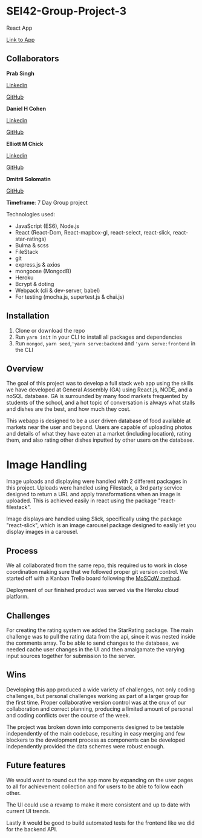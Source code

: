 # **SEI42-Group-Project-3**

React App

[Link to App](.....)

## Collaborators

**Prab Singh**

[Linkedin](https://linkedin.com/in/prabhdeeps)

[GitHub](https://github.com/Lifearoundhere)

**Daniel H Cohen**

[Linkedin](http://www.linkedin.com/in/daniel-hof-cohen-143aa1185)

[GitHub](https://github.com/Mathsteacher7)

**Elliott M Chick**

[Linkedin](https://www.linkedin.com/in/elliott-chick-790b63a2/)

[GitHub](https://github.com/herrchick)

**Dmitrii Solomatin**

[GitHub](https://github.com/DmitriiUK)

**Timeframe**: 7 Day Group project

Technologies used:

- JavaScript (ES6), Node.js
- React (React-Dom, React-mapbox-gl, react-select, react-slick, react-star-ratings)
- Bulma & scss
- FileStack
- git
- express.js & axios
- mongoose (MongodB)
- Heroku
- Bcrypt & doting
- Webpack (cli & dev-server, babel)
- For testing (mocha.js, supertest.js & chai.js)

## **Installation**

1. Clone or download the repo
2. Run ```yarn init``` in your CLI to install all packages and dependencies
3. Run ```mongod```, ```yarn seed```,```'yarn serve:backend``` and ```'yarn serve:frontend```  in the CLI

## **Overview**

The goal of this project was to develop a full stack web app using the skills we have developed at General Assembly (GA) using React.js, NODE, and a noSQL database. GA is surrounded by many food markets frequented by students of the school, and a hot topic of conversation is always what stalls and dishes are the best, and how much they cost.

This webapp is designed to be a user driven database of food available at markets near the user and beyond. Users are capable of uploading photos and details of what they have eaten at a market (including location), rating them, and also rating other dishes inputted by other users on the database.

# **Image Handling**
Image uploads and displaying were handled with 2 different packages in this project. Uploads were handled using Filestack, a 3rd party service designed to return a URL and apply transformations when an image is uploaded. This is achieved easily in react using the package "react-filestack".

Image displays are handled using Slick, specifically using the package "react-slick", which is an image carousel package designed to easily let you display images in a carousel.

## **Process**

We all collaborated from the same repo, this required us to work in close coordination making sure that we followed proper git version control.  We started off with a Kanban Trello board following the [MoSCoW method](https://agilekrc.com/resource/115/streetwise-moscow-ultimate-how-guide-moscow-prioritisation).

Deployment of our finished product was served via the Heroku cloud platform.

## **Challenges**
 For creating the rating system we added the StarRating package. The main challenge was to pull the rating data from the api, since it was nested inside the comments array. To be able to send changes to the database, we needed cache user changes in the UI and then amalgamate the varying input sources together for submission to the server.    
## **Wins**

Developing this app produced a wide variety of challenges, not only coding challenges, but personal challenges working as part of a larger group for the first time. Proper collaborative version control was at the crux of our collaboration and correct planning, producing a limited amount of personal and coding conflicts over the course of the week.

The project was broken down into components designed to be testable independently of the main codebase, resulting in easy merging and few blockers to the development process as components can be developed independently provided the data schemes were robust enough. 
## **Future features**

We would want to round out the app more by expanding on the user pages to all for achievement collection and for users to be able to follow each other.

The UI could use a revamp to make it more consistent and up to date with current UI trends.

Lastly it would be good to build automated tests for the frontend like we did for the backend API.
